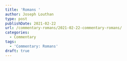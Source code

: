 ```yaml
---
title: 'Romans '
author: Joseph Louthan
type: post
publishDate: 2021-02-22
url: /commentary-romans/2021-02-22-commentary-romans/
categories:
  - Commentary
tags:
  - 'Commentary: Romans'
draft: true
---
```

